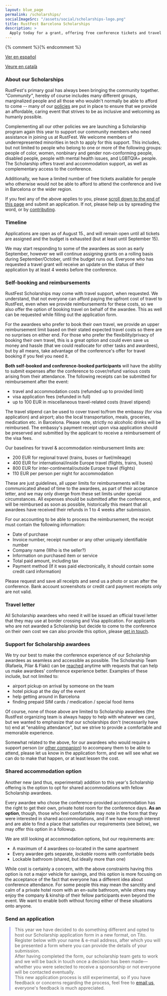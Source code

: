```yaml
---
layout: blue_page
permalink: /scholarships/
socialImageSrc: "/assets/social/scholarships-logo.png"
title: RustFest Barcelona Scholarships
description: >
  Apply today for a grant, offering free conference tickets and travel support.
---
```


{% comment %}<script>TitoDevelopmentMode = true</script>{% endcomment %}

[Ver en español](/scholarships/es/)

[Veure en català](/scholarships/ca/)


### About our Scholarships

RustFest's primary goal has always been bringing the community together. _"Community"_, hereby of course includes many different groups, marginalized people and all those who wouldn't normally be able to afford to come -- many of our [policies](/diversity/) are put in place to ensure that we provide an affordable, caring event that strives to be as inclusive and welcoming as humanly possible.

Complementing all our other policies we are launching a Scholarship program again this year to support our community members who need assistance in joining us at RustFest. We welcome members of underrepresented minorities in tech to apply for this support. This includes, but not limited to people who belong to one or more of the following groups: people of color, women, nonbinary and gender non-conforming people, disabled people, people with mental health issues, and LGBTQIA+ people. The Scholarship offers travel and accommodation support, as well as complementary access to the conference.

Additionally, we have a limited number of free tickets available for people who otherwise would not be able to afford to attend the conference and live in Barcelona or the wider region.

If you feel any of the above applies to you, please [scroll down to the end of this page](#send-an-application) and submit an application. If not, please help us by spreading the word, or by [contributing](#funding).


### Timeline

Applications are open as of August 15., and will remain open until all tickets are assigned and the budget is exhausted (but at least until September 15).

We may start responding to some of the awardees as soon as early September, however we will continue assigning grants on a rolling basis during September/October, until the budget runs out. Everyone who has requested a travel grant will receive an update on the status of their application by at least 4 weeks before the conference.


### Self-booking and reimbursements

RustFest Scholarships may come with travel support, when requested. We understand, that not everyone can afford paying the upfront cost of travel to RustFest, even when we provide reimbursements for these costs, so we also offer the option of booking travel on behalf of the awardee. This as well can be requested while filling out the application form.

For the awardees who prefer to book their own travel, we provide an upper reimbursement limit based on their stated expected travel costs so there are no surprises on either end. For those who prefer the flexibility/privacy of booking their own travel, this is a great option and could even save us money and hassle (that we could reallocate for other tasks and awardees), but by all means, take advantage of the conference's offer for travel booking if you feel you need it.

**Both self-booked and conference-booked participants** will have the ability to submit expenses after the conference to cover/refund various costs arising from their attendance. The following receipts can be submitted for reimbursement after the event:

- travel and accommodation costs (refunded up to provided limit)
- visa application fees (refunded in full)
- up to 100 EUR in miscellaneous travel-related costs (travel stipend)

The travel stipend can be used to cover travel to/from the embassy (for visa application) and airport; also the local transportation, meals, groceries, medication etc. in Barcelona. Please note, strictly no alcoholic drinks will be reimbursed. The embassy's payment receipt upon visa application should be preserved and submitted by the applicant to receive a reimbursement of the visa fees.

Our baselines for travel & accommodation reimbursement limits are:

- 200 EUR for regional travel (trains, buses or fuel/mileage)
- 400 EUR for international/inside Europe travel (flights, trains, buses)
- 800 EUR for inter-continental/outside Europe travel (flights)
- 110 EUR per person per night for accommodation

These are just guidelines, all upper limits for reimbursements will be communicated ahead of time to the awardees, as part of their acceptance letter, and we may only diverge from these set limits under special circumstances. All expenses should be submitted after the conference, and will be reimbursed as soon as possible, historically this meant that all awardees have received their refunds in 1 to 4 weeks after submission.

For our accounting to be able to process the reimbursement, the receipt must contain the following information:

- Date of purchase
- Invoice number, receipt number or any other uniquely identifiable number
- Company name (Who is the seller?)
- Information on purchased item or service
- Total paid amount, including tax 
- Payment method (If it was paid electronically, it should contain some credit card information)

Please request and save all receipts and send us a photo or scan after the conference. Bank account screenshots or credit card payment receipts only are not valid. 

### Travel letter

All Scholarship awardees who need it will be issued an official travel letter that they may use at border crossing and Visa application. For applicants who are not awarded a Scholarship but decide to come to the conference on their own cost we can also provide this option, please [get in touch](mailto:info@rustfest.eu).


### Support for Scholarship awardees

We try our best to make the conference experience of our Scholarship awardees as seamless and accessible as possible. The Scholarship Team (Rafaela, Pilar & Flaki) can be [reached](mailto:diversity@rustfest.eu) anytime with requests that can help us make awardees' conference experience better. Examples of these include, but not limited to:

- airport pickup on arrival by someone on the team
- hotel pickup at the day of the event
- help getting around in Barcelona
- finding prepaid SIM cards / medication / special food items

Of course, none of those above are limited to Scholarship awardees (the RustFest organizing team is always happy to help with whatever we can), but we wanted to emphasize that our scholarships don't (necessarily have to) end at "enabling attendance", but we strive to provide a comfortable and memorable experience.

Somewhat related to the above, for our awardees who would require a support person (or [other companion](https://twitter.com/bodil/status/1000344195951972352)) to accompany them to be able to attend, please let us know in the application form, and we will see what we can do to make that happen, or at least lessen the cost.


### Shared accommodation option

Another new (and thus, experimental) addition to this year's Scholarship offering is the option to opt for shared accommodations with fellow Scholarship awardees.

Every awardee who chose the conference-provided accommodation has the right to get their own, private hotel room for the conference days. **As an option**, though, those who feel comfortable may note in the form that they were interested in shared accommodations, and if we have enough interest and are able to find a place that satisfies our requirements (see below), we may offer this option in a followup.

We are still looking at accommodation options, but our requirements are:

- A maximum of 4 awardees co-located in the same apartment
- Every awardee gets separate, _lockable_ rooms with comfortable beds
- Lockable bathroom (shared, but ideally more than one)

While cost is certainly a concern, with the above constraints having this option is not a major vehicle for savings, and this option is more focusing on the acceptance of the fact that everyone has a different idea about conference attendance. For some people this may mean the sanctity and calm of a private hotel room with an en-suite bathroom, while others may enjoy the company & kinship of their fellow participants even beyond the event. We want to enable both without forcing either of these situations onto anyone.


### Send an application

<div>
<script src='https://js.tito.io/v1' async></script>
<style>
.tito-ticket-price { display: none }
.tito-ticket-list { list-style-type: none; padding-left: 0 }
.tito-submit { background: white; margin: 1em auto; display: block }
.tito-badge-link { text-align: center; display: block; font-size: 1rem }
.about-tito-form {
  max-width: 48em;
  font-size: .9rem;
  margin-left: 1em;
  padding-left: 1em;
  border-left: .2em solid #88f;
}
</style>

<blockquote class="about-tito-form">
  This year we have decided to do something different and opted to
  host our Scholarship application form in a new format, on Tito.
  Register below with your name &amp; e-mail address, after which
  you will be presented a form where you can provide the details
  of your submission.
  <br>
  After having completed the form, our scholarship team gets to work
  and we will be back in touch once a decision has been made—whether
  you were selected to receive a sponsorship or not everyone will be
  contacted eventually.
  <br>
  This new application process is still experimental, so if you have
  feedback or concerns regarding the process, feel free to
  <a href="mailto:diversity@rustfest.eu">email us</a>,
  everyone's feedback is much appreciated.
</blockquote>

<tito-widget event="rustfest/barcelona2019" releases="2vvih4jyhz0 "></tito-widget>

<p></p>

</div>
